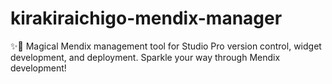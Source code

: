 # kirakiraichigo-mendix-manager
✨🍓 Magical Mendix management tool for Studio Pro version control, widget development, and deployment. Sparkle your way through Mendix development!
